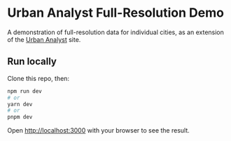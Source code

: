 # Urban Analyst Full-Resolution Demo

A demonstration of full-resolution data for individual cities, as an extension
of the [Urban Analyst](https://urbananalyst.city) site.

## Run locally

Clone this repo, then:

```bash
npm run dev
# or
yarn dev
# or
pnpm dev
```

Open [http://localhost:3000](http://localhost:3000) with your browser to see the result.
